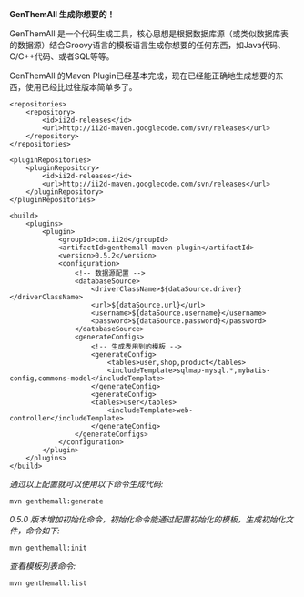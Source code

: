**GenThemAll 生成你想要的！**

GenThemAll 是一个代码生成工具，核心思想是根据数据库源（或类似数据库表的数据源）结合Groovy语言的模板语言生成你想要的任何东西，如Java代码、C/C++代码、或者SQL等等。

GenThemAll 的Maven Plugin已经基本完成，现在已经能正确地生成想要的东西，使用已经比过往版本简单多了。

 	<repositories>
		<repository>
			<id>ii2d-releases</id>
			<url>http://ii2d-maven.googlecode.com/svn/releases</url>
		</repository>
	</repositories>

	<pluginRepositories>
		<pluginRepository>
			<id>ii2d-releases</id>
			<url>http://ii2d-maven.googlecode.com/svn/releases</url>
		</pluginRepository>
	</pluginRepositories>

	<build>
		<plugins>
			<plugin>
				<groupId>com.ii2d</groupId>
				<artifactId>genthemall-maven-plugin</artifactId>
				<version>0.5.2</version>
				<configuration>
					<!-- 数据源配置 -->
					<databaseSource>
						<driverClassName>${dataSource.driver}</driverClassName>
						<url>${dataSource.url}</url>
						<username>${dataSource.username}</username>
						<password>${dataSource.password}</password>
					</databaseSource>
					<generateConfigs>
						<!-- 生成表用到的模板 -->
						<generateConfig>
							<tables>user,shop,product</tables>
							<includeTemplate>sqlmap-mysql.*,mybatis-config,commons-model</includeTemplate>
						</generateConfig>
						<generateConfig>
	  					<tables>user</tables>
							<includeTemplate>web-controller</includeTemplate>
						</generateConfig>
					</generateConfigs>
				</configuration>
			</plugin>
		</plugins>
	</build>

*通过以上配置就可以使用以下命令生成代码:*

	mvn genthemall:generate

*0.5.0 版本增加初始化命令，初始化命令能通过配置初始化的模板，生成初始化文件，命令如下:*

	mvn genthemall:init

*查看模板列表命令:*

	mvn genthemall:list

